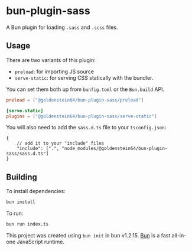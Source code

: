 # bun-plugin-sass

A Bun plugin for loading `.sass` and `.scss` files.

## Usage

There are two variants of this plugin:
- `preload`: for importing JS source
- `serve-static`: for serving CSS statically with the bundler.

You can set them both up from `bunfig.toml` or the `Bun.build` API.

```toml
preload = ["@goldenstein64/bun-plugin-sass/preload"]

[serve.static]
plugins = ["@goldenstein64/bun-plugin-sass/serve-static"]
```

You will also need to add the `sass.d.ts` file to your `tsconfig.json`:

```jsonc
{
    // add it to your "include" files
    "include": [".", "node_modules/@goldenstein64/bun-plugin-sass/sass.d.ts"]
}
```

## Building

To install dependencies:

```bash
bun install
```

To run:

```bash
bun run index.ts
```

This project was created using `bun init` in bun v1.2.15. [Bun](https://bun.sh) is a fast all-in-one JavaScript runtime.
